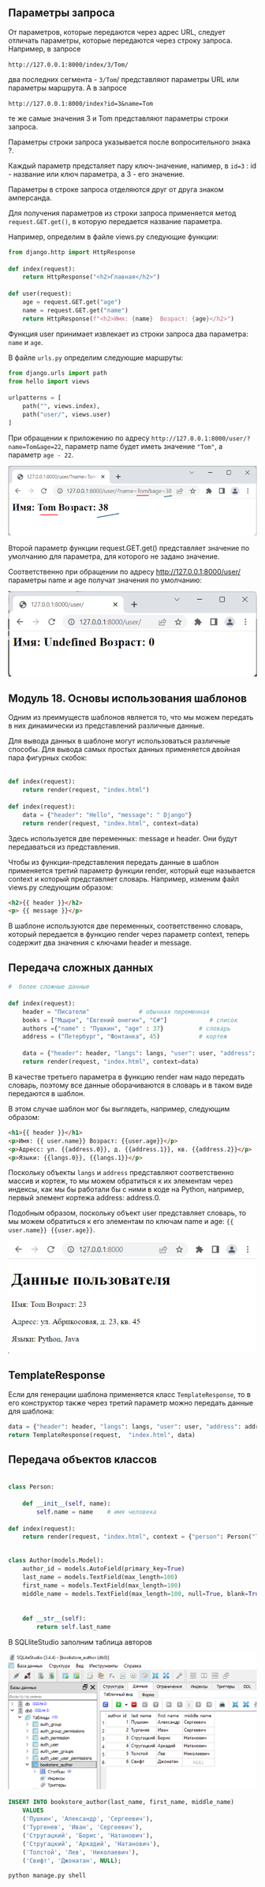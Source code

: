 

## Параметры запроса 

От параметров, которые передаются через адрес URL, следует отличать параметры, которые передаются через строку запроса. Например, в запросе

`http://127.0.0.1:8000/index/3/Tom/`


два последних сегмента - `3/Tom`/ представляют параметры URL или параметры маршрута. А в запросе

`http://127.0.0.1:8000/index?id=3&name=Tom`

те же самые значения 3 и Tom представляют параметры строки запроса.

Параметры строки запроса указывается после вопросительного знака ?. 

Каждый параметр предсталяет пару ключ-значение, напимер, в `id=3` : id - название или ключ параметра, а 3 - его значение. 

Параметры в строке запроса отделяются друг от друга знаком амперсанда.

Для получения параметров из строки запроса применяется метод `request.GET.get()`, в которую передается название параметра.

Например, определим в файле views.py следующие функции:

```python
from django.http import HttpResponse
   
def index(request):
    return HttpResponse("<h2>Главная</h2>")
  
def user(request):
    age = request.GET.get("age")
    name = request.GET.get("name")
    return HttpResponse(f"<h2>Имя: {name}  Возраст: {age}</h2>")

```

Функция user принимает извлекает из строки запроса два параметра: `name` и `age`.

В файле `urls.py` определим следующие маршруты:

```python
from django.urls import path
from hello import views
  
urlpatterns = [
    path("", views.index),
    path("user/", views.user)
]

```


При обращении к приложению по адресу `http://127.0.0.1:8000/user/?name=Tom&age=22`, параметр name будет иметь значение `"Tom"`, а параметр `age - 22`.

![alt text](image-1.png)


Второй параметр функции request.GET.get() представляет значение по умолчанию для параметра, для которого не задано значение.

Соответственно при обращении по адресу http://127.0.0.1:8000/user/ параметры name и age получат значения по умолчанию:


![alt text](image-2.png)


## Модуль 18. Основы использования шаблонов


Одним из преимуществ шаблонов является то, что мы можем передать в них динамически из представлений различные данные. 

Для вывода данных в шаблоне могут использоваться различные способы. Для вывода самых простых данных применяется двойная пара фигурных скобок:

```python

def index(request):
    return render(request, "index.html")

def index(request):
    data = {"header": "Hello", "message": " Django"}
    return render(request, "index.html", context=data)

```

Здесь используется две переменных: message и header. Они будут передаваться из представления.

Чтобы из функции-представления передать данные в шаблон применяется третий параметр функции render, который еще называется context и который представляет словарь. Например, изменим файл views.py следующим образом:


```html
<h2>{{ header }}</h2>
<p> {{ message }}</p>
```

В шаблоне используются две переменных, соответственно словарь, который передается в функцию render через параметр context, теперь содержит два значения с ключами header и message.


## Передача сложных данных

```python
#  более сложные данные

def index(request):
    header = "Писатели"              # обычная переменная
    books = ["Мцыри", "Евгений онегин", "C#"]            # список
    authors ={"name" : "Пушкин", "age" : 37}          # словарь
    address = ("Петербург", "Фонтанка", 45)           # кортеж
  
    data = {"header": header, "langs": langs, "user": user, "address": address}
    return render(request, "index.html", context=data)

```

В качестве третьего параметра в функцию render нам надо передать словарь, поэтому все данные оборачиваются в словарь и в таком виде передаются в шаблон.

В этом случае шаблон мог бы выглядеть, например, следующим образом:

```html
<h1>{{ header }}</h1>
<p>Имя: {{ user.name}} Возраст: {{user.age}}</p>
<p>Адресс: ул. {{address.0}}, д. {{address.1}}, кв. {{address.2}}</p>
<p>Языки: {{langs.0}}, {{langs.1}}</p>
```

Поскольку объекты `langs` и `address` представляют соответственно массив и кортеж, то мы можем обратиться к их элементам через индексы, как мы бы работали бы с ними в коде на Python, например, первый элемент кортежа address: address.0.

Подобным образом, поскольку объект user представляет словарь, то мы можем обратиться к его элементам по ключам name и age: `{{ user.name}} {{user.age}}`.

![alt text](image-3.png)

## TemplateResponse

Если для генерации шаблона применяется класс `TemplateResponse`, то в его конструктор также через третий параметр можно передать данные для шаблона:

```python
data = {"header": header, "langs": langs, "user": user, "address": address}
return TemplateResponse(request,  "index.html", data)

```

## Передача объектов классов

```python

class Person:
  
    def __init__(self, name):
        self.name = name    # имя человека

def index(request):
    return render(request, "index.html", context = {"person": Person("Tom")})
 

```



```python
class Author(models.Model):
    author_id = models.AutoField(primary_key=True)
    last_name = models.TextField(max_length=100)
    first_name = models.TextField(max_length=100)
    middle_name = models.TextField(max_length=100, null=True, blank=True)


    def __str__(self):
        return self.last_name

```

В SQLliteStudio заполним таблица авторов


![alt text](image.png)


```sql
INSERT INTO bookstore_author(last_name, first_name, middle_name)
    VALUES
    ('Пушкин', 'Александр', 'Сергеевич'),
    ('Тургенев', 'Иван', 'Сергеевич'),
    ('Стругацкий', 'Борис', 'Натанович'),
    ('Стругацкий', 'Аркадий', 'Натанович'),
    ('Толстой', 'Лев', 'Николаевич'),
    ('Свифт', 'Джонатан', NULL);

```







```sh
python manage.py shell
```




